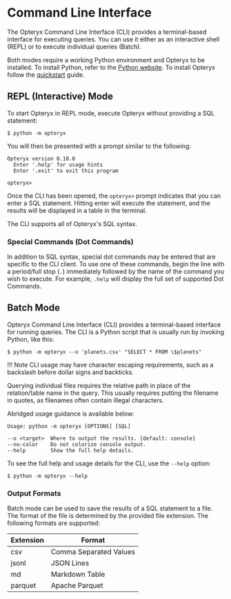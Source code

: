 # Command Line Interface

The Opteryx Command Line Interface (CLI) provides a terminal-based interface for executing queries. You can use it either as an interactive shell (REPL) or to execute individual queries (Batch).

Both modes require a working Python environment and Opteryx to be installed. To install Python, refer to the [Python website](https://www.python.org/). To install Opteryx follow the [quickstart](../quickstart/) guide.

## REPL (Interactive) Mode

To start Opteryx in REPL mode, execute Opteryx without providing a SQL statement:

~~~console
$ python -m opteryx
~~~

You will then be presented with a prompt similar to the following:


~~~
Opteryx version 0.10.0
  Enter '.help' for usage hints
  Enter '.exit' to exit this program

opteryx> 
~~~


Once the CLI has been opened, the `opteryx>` prompt indicates that you can enter a SQL statement. Hitting enter will execute the statement, and the results will be displayed in a table in the terminal.

The CLI supports all of Opteryx's SQL syntax.

### Special Commands (Dot Commands)

In addition to SQL syntax, special dot commands may be entered that are specific to the CLI client. To use one of these commands, begin the line with a period/full stop (`.`) immediately followed by the name of the command you wish to execute. For example, `.help` will display the full set of supported Dot Commands.

## Batch Mode

Opteryx Command Line Interface (CLI) provides a terminal-based interface for running queries. The CLI is a Python script that is usually run by invoking Python, like this:

~~~console
$ python -m opteryx --o 'planets.csv' "SELECT * FROM \$planets"
~~~

!!! Note
    CLI usage may have character escaping requirements, such as a backslash before dollar signs and backticks.

Querying individual files requires the relative path in place of the relation/table name in the query. This usually requires putting the filename in quotes, as filenames often contain illegal characters.

Abridged usage guidance is available below:

~~~console
Usage: python -m opteryx [OPTIONS] [SQL] 

--o <target>  Where to output the results. [default: console]
--no-color    Do not colorize console output. 
--help        Show the full help details.          
~~~

To see the full help and usage details for the CLI, use the `--help` option:

~~~console
$ python -m opteryx --help
~~~

### Output Formats

Batch mode can be used to save the results of a SQL statement to a file. The format of the file is determined by the provided file extension. The following formats are supported:

Extension | Format
--------- | -----------
csv       | Comma Separated Values
jsonl     | JSON Lines
md        | Markdown Table
parquet   | Apache Parquet
